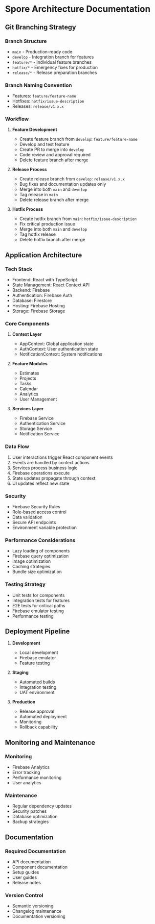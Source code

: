 # Spore Architecture Documentation

## Git Branching Strategy

### Branch Structure
- `main` - Production-ready code
- `develop` - Integration branch for features
- `feature/*` - Individual feature branches
- `hotfix/*` - Emergency fixes for production
- `release/*` - Release preparation branches

### Branch Naming Convention
- Features: `feature/feature-name`
- Hotfixes: `hotfix/issue-description`
- Releases: `release/v1.x.x`

### Workflow

1. **Feature Development**
   - Create feature branch from `develop`: `feature/feature-name`
   - Develop and test feature
   - Create PR to merge into `develop`
   - Code review and approval required
   - Delete feature branch after merge

2. **Release Process**
   - Create release branch from `develop`: `release/v1.x.x`
   - Bug fixes and documentation updates only
   - Merge into both `main` and `develop`
   - Tag release in `main`
   - Delete release branch after merge

3. **Hotfix Process**
   - Create hotfix branch from `main`: `hotfix/issue-description`
   - Fix critical production issue
   - Merge into both `main` and `develop`
   - Tag hotfix release
   - Delete hotfix branch after merge

## Application Architecture

### Tech Stack
- Frontend: React with TypeScript
- State Management: React Context API
- Backend: Firebase
- Authentication: Firebase Auth
- Database: Firestore
- Hosting: Firebase Hosting
- Storage: Firebase Storage

### Core Components

1. **Context Layer**
   - AppContext: Global application state
   - AuthContext: User authentication state
   - NotificationContext: System notifications

2. **Feature Modules**
   - Estimates
   - Projects
   - Tasks
   - Calendar
   - Analytics
   - User Management

3. **Services Layer**
   - Firebase Service
   - Authentication Service
   - Storage Service
   - Notification Service

### Data Flow
1. User interactions trigger React component events
2. Events are handled by context actions
3. Services process business logic
4. Firebase operations execute
5. State updates propagate through context
6. UI updates reflect new state

### Security
- Firebase Security Rules
- Role-based access control
- Data validation
- Secure API endpoints
- Environment variable protection

### Performance Considerations
- Lazy loading of components
- Firebase query optimization
- Image optimization
- Caching strategies
- Bundle size optimization

### Testing Strategy
- Unit tests for components
- Integration tests for features
- E2E tests for critical paths
- Firebase emulator testing
- Performance testing

## Deployment Pipeline

1. **Development**
   - Local development
   - Firebase emulator
   - Feature testing

2. **Staging**
   - Automated builds
   - Integration testing
   - UAT environment

3. **Production**
   - Release approval
   - Automated deployment
   - Monitoring
   - Rollback capability

## Monitoring and Maintenance

### Monitoring
- Firebase Analytics
- Error tracking
- Performance monitoring
- User analytics

### Maintenance
- Regular dependency updates
- Security patches
- Database optimization
- Backup strategies

## Documentation

### Required Documentation
- API documentation
- Component documentation
- Setup guides
- User guides
- Release notes

### Version Control
- Semantic versioning
- Changelog maintenance
- Documentation versioning